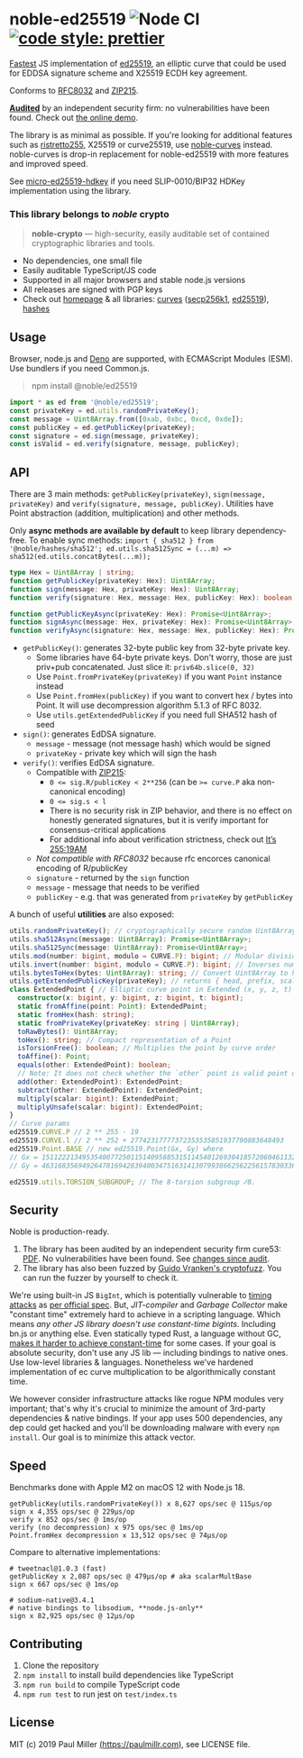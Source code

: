 # noble-ed25519 ![Node CI](https://github.com/paulmillr/noble-ed25519/workflows/Node%20CI/badge.svg) [![code style: prettier](https://img.shields.io/badge/code_style-prettier-ff69b4.svg?style=flat-square)](https://github.com/prettier/prettier)

[Fastest](#speed) JS implementation of [ed25519](https://en.wikipedia.org/wiki/EdDSA),
an elliptic curve that could be used for EDDSA signature scheme and X25519 ECDH key agreement.

Conforms to [RFC8032](https://tools.ietf.org/html/rfc8032) and [ZIP215](https://zips.z.cash/zip-0215).

[**Audited**](#security) by an independent security firm: no vulnerabilities have been found. Check out [the online demo](https://paulmillr.com/noble/).

The library is as minimal as possible. If you're looking for additional features such as [ristretto255](https://datatracker.ietf.org/doc/html/draft-irtf-cfrg-ristretto255-decaf448), X25519 or curve25519, use [noble-curves](https://github.com/paulmillr/noble-curves) instead. noble-curves is drop-in replacement for noble-ed25519 with more features and improved speed.

See [micro-ed25519-hdkey](https://github.com/paulmillr/ed25519-hdkey) if you need SLIP-0010/BIP32 HDKey implementation using the library.

### This library belongs to _noble_ crypto

> **noble-crypto** — high-security, easily auditable set of contained cryptographic libraries and tools.

- No dependencies, one small file
- Easily auditable TypeScript/JS code
- Supported in all major browsers and stable node.js versions
- All releases are signed with PGP keys
- Check out [homepage](https://paulmillr.com/noble/) & all libraries:
  [curves](https://github.com/paulmillr/noble-curves)
  ([secp256k1](https://github.com/paulmillr/noble-secp256k1),
  [ed25519](https://github.com/paulmillr/noble-ed25519)),
  [hashes](https://github.com/paulmillr/noble-hashes)

## Usage

Browser, node.js and [Deno](https://deno.land) are supported, with ECMAScript Modules (ESM).
Use bundlers if you need Common.js.

> npm install @noble/ed25519

```js
import * as ed from '@noble/ed25519';
const privateKey = ed.utils.randomPrivateKey();
const message = Uint8Array.from([0xab, 0xbc, 0xcd, 0xde]);
const publicKey = ed.getPublicKey(privateKey);
const signature = ed.sign(message, privateKey);
const isValid = ed.verify(signature, message, publicKey);
```

## API

There are 3 main methods: `getPublicKey(privateKey)`, `sign(message, privateKey)` and `verify(signature, message, publicKey)`. Utilities have Point abstraction (addition, multiplication) and other
methods.

Only **async methods are available by default** to keep library dependency-free.
To enable sync methods: `import { sha512 } from '@noble/hashes/sha512'; ed.utils.sha512Sync = (...m) => sha512(ed.utils.concatBytes(...m));`

```typescript
type Hex = Uint8Array | string;
function getPublicKey(privateKey: Hex): Uint8Array;
function sign(message: Hex, privateKey: Hex): Uint8Array;
function verify(signature: Hex, message: Hex, publicKey: Hex): boolean;

function getPublicKeyAsync(privateKey: Hex): Promise<Uint8Array>;
function signAsync(message: Hex, privateKey: Hex): Promise<Uint8Array>;
function verifyAsync(signature: Hex, message: Hex, publicKey: Hex): Promise<boolean>;
```

- `getPublicKey()`: generates 32-byte public key from 32-byte private key.
    - Some libraries have 64-byte private keys. Don't worry, those are just priv+pub concatenated.
      Just slice it: `priv64b.slice(0, 32)`
    - Use `Point.fromPrivateKey(privateKey)` if you want `Point` instance instead
    - Use `Point.fromHex(publicKey)` if you want to convert hex / bytes into Point.
      It will use decompression algorithm 5.1.3 of RFC 8032.
    - Use `utils.getExtendedPublicKey` if you need full SHA512 hash of seed
- `sign()`: generates EdDSA signature.
    - `message` - message (not message hash) which would be signed
    - `privateKey` - private key which will sign the hash
- `verify()`: verifies EdDSA signature.
    - Compatible with [ZIP215](https://zips.z.cash/zip-0215):
        - `0 <= sig.R/publicKey < 2**256` (can be `>= curve.P` aka non-canonical encoding)
        - `0 <= sig.s < l`
        - There is no security risk in ZIP behavior, and there is no effect on honestly generated signatures, but it is verify important for consensus-critical applications
        - For additional info about verification strictness, check out [It’s 255:19AM](https://hdevalence.ca/blog/2020-10-04-its-25519am)
    - _Not compatible with RFC8032_ because rfc encorces canonical encoding of R/publicKey
    - `signature` - returned by the `sign` function
    - `message` - message that needs to be verified
    - `publicKey` - e.g. that was generated from `privateKey` by `getPublicKey`

A bunch of useful **utilities** are also exposed:

```typescript
utils.randomPrivateKey(); // cryptographically secure random Uint8Array
utils.sha512Async(message: Uint8Array): Promise<Uint8Array>;
utils.sha512Sync(message: Uint8Array): Promise<Uint8Array>;
utils.mod(number: bigint, modulo = CURVE.P): bigint; // Modular division
utils.invert(number: bigint, modulo = CURVE.P): bigint; // Inverses number over modulo
utils.bytesToHex(bytes: Uint8Array): string; // Convert Uint8Array to hex string
utils.getExtendedPublicKey(privateKey); // returns { head, prefix, scalar, point, pointBytes }
class ExtendedPoint { // Elliptic curve point in Extended (x, y, z, t) coordinates.
  constructor(x: bigint, y: bigint, z: bigint, t: bigint);
  static fromAffine(point: Point): ExtendedPoint;
  static fromHex(hash: string);
  static fromPrivateKey(privateKey: string | Uint8Array);
  toRawBytes(): Uint8Array;
  toHex(): string; // Compact representation of a Point
  isTorsionFree(): boolean; // Multiplies the point by curve order
  toAffine(): Point;
  equals(other: ExtendedPoint): boolean;
  // Note: It does not check whether the `other` point is valid point on curve.
  add(other: ExtendedPoint): ExtendedPoint;
  subtract(other: ExtendedPoint): ExtendedPoint;
  multiply(scalar: bigint): ExtendedPoint;
  multiplyUnsafe(scalar: bigint): ExtendedPoint;
}
// Curve params
ed25519.CURVE.P // 2 ** 255 - 19
ed25519.CURVE.l // 2 ** 252 + 27742317777372353535851937790883648493
ed25519.Point.BASE // new ed25519.Point(Gx, Gy) where
// Gx = 15112221349535400772501151409588531511454012693041857206046113283949847762202n
// Gy = 46316835694926478169428394003475163141307993866256225615783033603165251855960n;

ed25519.utils.TORSION_SUBGROUP; // The 8-torsion subgroup ℰ8.
```

## Security

Noble is production-ready.

1. The library has been audited by an independent security firm cure53: [PDF](https://cure53.de/pentest-report_ed25519.pdf). No vulnerabilities have been found. See [changes since audit](https://github.com/paulmillr/noble-ed25519/compare/1.6.0..main).
2. The library has also been fuzzed by [Guido Vranken's cryptofuzz](https://github.com/guidovranken/cryptofuzz). You can run the fuzzer by yourself to check it.

We're using built-in JS `BigInt`, which is potentially vulnerable to [timing attacks](https://en.wikipedia.org/wiki/Timing_attack) as [per official spec](https://developer.mozilla.org/en-US/docs/Web/JavaScript/Reference/Global_Objects/BigInt#cryptography). But, _JIT-compiler_ and _Garbage Collector_ make "constant time" extremely hard to achieve in a scripting language. Which means _any other JS library doesn't use constant-time bigints_. Including bn.js or anything else. Even statically typed Rust, a language without GC, [makes it harder to achieve constant-time](https://www.chosenplaintext.ca/open-source/rust-timing-shield/security) for some cases. If your goal is absolute security, don't use any JS lib — including bindings to native ones. Use low-level libraries & languages. Nonetheless we've hardened implementation of ec curve multiplication to be algorithmically constant time.

We however consider infrastructure attacks like rogue NPM modules very important; that's why it's crucial to minimize the amount of 3rd-party dependencies & native bindings. If your app uses 500 dependencies, any dep could get hacked and you'll be downloading malware with every `npm install`. Our goal is to minimize this attack vector.

## Speed

Benchmarks done with Apple M2 on macOS 12 with Node.js 18.

    getPublicKey(utils.randomPrivateKey()) x 8,627 ops/sec @ 115μs/op
    sign x 4,355 ops/sec @ 229μs/op
    verify x 852 ops/sec @ 1ms/op
    verify (no decompression) x 975 ops/sec @ 1ms/op
    Point.fromHex decompression x 13,512 ops/sec @ 74μs/op

Compare to alternative implementations:

    # tweetnacl@1.0.3 (fast)
    getPublicKey x 2,087 ops/sec @ 479μs/op # aka scalarMultBase
    sign x 667 ops/sec @ 1ms/op

    # sodium-native@3.4.1
    # native bindings to libsodium, **node.js-only**
    sign x 82,925 ops/sec @ 12μs/op

## Contributing

1. Clone the repository
2. `npm install` to install build dependencies like TypeScript
3. `npm run build` to compile TypeScript code
4. `npm run test` to run jest on `test/index.ts`

## License

MIT (c) 2019 Paul Miller [(https://paulmillr.com)](https://paulmillr.com), see LICENSE file.
